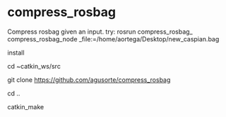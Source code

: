 # compress_rosbag
Compress rosbag given an input.  try: rosrun compress_rosbag_ compress_rosbag_node _file:=/home/aortega/Desktop/new_caspian.bag

install

cd ~catkin_ws/src

git clone https://github.com/agusorte/compress_rosbag

cd ..

catkin_make


